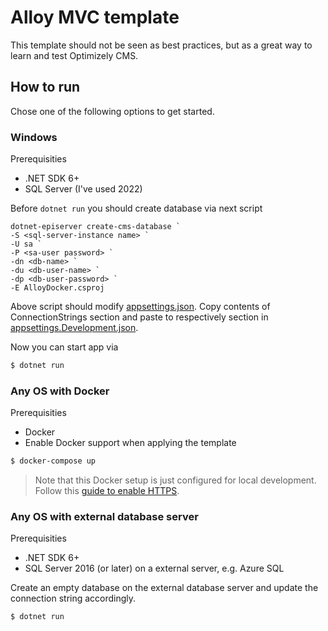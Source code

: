# Alloy MVC template

This template should not be seen as best practices, but as a great way to learn and test Optimizely CMS. 

## How to run

Chose one of the following options to get started. 

### Windows

Prerequisities
- .NET SDK 6+
- SQL Server (I've used 2022)

Before ```dotnet run``` you should create database via next script
```
dotnet-episerver create-cms-database `
-S <sql-server-instance name> `
-U sa `
-P <sa-user password> `
-dn <db-name> `
-du <db-user-name> `
-dp <db-user-password> `
-E AlloyDocker.csproj
```
Above script should modify [appsettings.json](appsettings.json). Copy contents of ConnectionStrings section and paste to respectively section in [appsettings.Development.json](appsettings.Development.json).

Now you can start app via
```bash
$ dotnet run
````

### Any OS with Docker

Prerequisities
- Docker
- Enable Docker support when applying the template

```bash
$ docker-compose up
````

> Note that this Docker setup is just configured for local development. Follow this [guide to enable HTTPS](https://github.com/dotnet/dotnet-docker/blob/main/samples/run-aspnetcore-https-development.md).

### Any OS with external database server

Prerequisities
- .NET SDK 6+
- SQL Server 2016 (or later) on a external server, e.g. Azure SQL

Create an empty database on the external database server and update the connection string accordingly.

```bash
$ dotnet run
````
